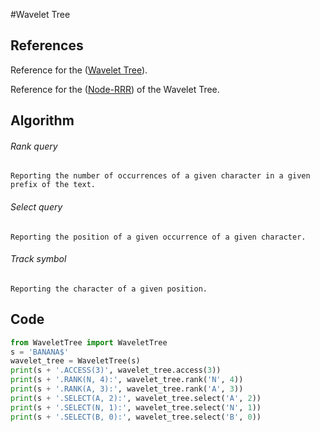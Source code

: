 #Wavelet Tree

## References 
Reference for the ([Wavelet Tree](http://alexbowe.com/wavelet-trees/)).

Reference for the ([Node-RRR](http://alexbowe.com/wavelet-trees/)) of the Wavelet Tree. 

## Algorithm

###### Rank query
`Reporting the number of occurrences of a given character in a given prefix of the text.`
###### Select query
`Reporting the position of a given occurrence of a given character.`
###### Track symbol
`Reporting the character of a given position.`

## Code

```python
from WaveletTree import WaveletTree
s = 'BANANA$'
wavelet_tree = WaveletTree(s)
print(s + '.ACCESS(3)', wavelet_tree.access(3))
print(s + '.RANK(N, 4):', wavelet_tree.rank('N', 4))
print(s + '.RANK(A, 3):', wavelet_tree.rank('A', 3))
print(s + '.SELECT(A, 2):', wavelet_tree.select('A', 2))
print(s + '.SELECT(N, 1):', wavelet_tree.select('N', 1))
print(s + '.SELECT(B, 0):', wavelet_tree.select('B', 0))
```
